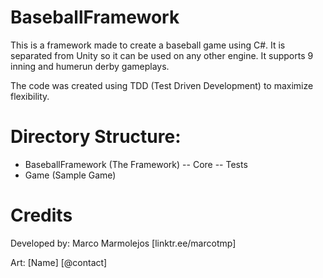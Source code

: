 # BaseballFramework

This is a framework made to create a baseball game using C#. It is separated from Unity so it can be used on any other engine.
It supports 9 inning and humerun derby gameplays.

The code was created using TDD (Test Driven Development) to maximize flexibility.

# Directory Structure:
- BaseballFramework (The Framework)
-- Core
-- Tests
- Game (Sample Game)


# Credits
Developed by: Marco Marmolejos [linktr.ee/marcotmp]

Art: [Name] [@contact]